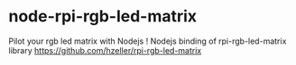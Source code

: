 # node-rpi-rgb-led-matrix
Pilot your rgb led matrix with Nodejs ! Nodejs binding of rpi-rgb-led-matrix library https://github.com/hzeller/rpi-rgb-led-matrix
